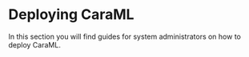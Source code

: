 # Deploying CaraML

In this section you will find guides for system administrators on how to deploy CaraML.&#x20;

